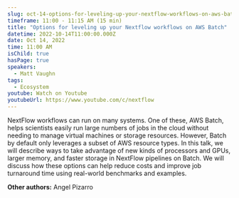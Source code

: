 ```yaml
---
slug: oct-14-options-for-leveling-up-your-nextflow-workflows-on-aws-batch
timeframe: 11:00 - 11:15 AM (15 min)
title: "Options for leveling up your Nextflow workflows on AWS Batch"
datetime: 2022-10-14T11:00:00.000Z
date: Oct 14, 2022
time: 11:00 AM
isChild: true
hasPage: true
speakers:
  - Matt Vaughn
tags:
  - Ecosystem
youtube: Watch on Youtube
youtubeUrl: https://www.youtube.com/c/nextflow
---
```

NextFlow workflows can run on many systems. One of these, AWS Batch, helps scientists easily run large numbers of jobs in the cloud without needing to manage virtual machines or storage resources. However, Batch by default only leverages a subset of AWS resource types. In this talk, we will describe ways to take advantage of new kinds of processors and GPUs, larger memory, and faster storage in NextFlow pipelines on Batch. We will discuss how these options can help reduce costs and improve job turnaround time using real-world benchmarks and examples.

**Other authors:** Angel Pizarro
